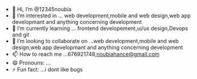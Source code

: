 - 👋 Hi, I’m @12345noubia 
- 👀 I’m interested in ... web development,mobile and web design,web app developmant and anything concerning development
- 🌱 I’m currently learning ... frontend developement,ui/ux design,Devops and git
- 💞️ I’m looking to collaborate on ...web development,mobile and web design,web app developmant and anything concerning development
- 📫 How to reach me ...676921748,noubiahance@gmail.com
- 😄 Pronouns: ...
- ⚡ Fun fact: ...i dont like bugs

<!---
12345noubia/12345noubia is a ✨ special ✨ repository because its `README.md` (this file) appears on your GitHub profile.
You can click the Preview link to take a look at your changes.
--->
